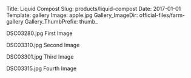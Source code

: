 Title: Liquid Compost
Slug: products/liquid-compost
Date: 2017-01-01
Template: gallery
Image: apple.jpg
Gallery_ImageDir: official-files/farm-gallery
Gallery_ThumbPrefix: thumb_

DSC03280.jpg First Image

DSC03310.jpg Second Image

DSC03301.jpg Third Image

DSC03315.jpg Fourth Image
